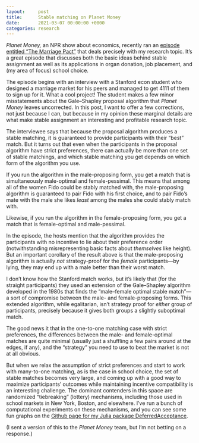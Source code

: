 ```yaml
---
layout:     post
title:      Stable matching on Planet Money
date:       2021-03-07 00:00:00 +0000
categories: research
---
```


<em>Planet Money,</em> an NPR show about economics, recently ran an <a href="https://www.npr.org/2021/03/02/972943944/the-marriage-pact">episode entitled &ldquo;The Marriage Pact&rdquo;</a> that deals precisely with my research topic. It&rsquo;s a great episode that discusses both the basic ideas behind stable assignment as well as its applications in organ donation, job placement, and (my area of focus) school choice.

The episode begins with an interview with a Stanford econ student who designed a marriage market for his peers and managed to get 4111 of them to sign up for it. What a cool project! The student makes a few minor misstatements about the Gale&ndash;Shapley proposal algorithm that <em>Planet Money</em> leaves uncorrected. In this post, I want to offer a few corrections, not just because I can, but because in my opinion these marginal details are what make stable assignment an interesting and profitable research topic.

<!--more-->

The interviewee says that because the proposal algorithm produces a stable matching, it is guaranteed to provide participants with their &ldquo;best&rdquo; match. But it turns out that even when the participants in the proposal algorithm have strict preferences, there can actually be more than one set of stable matchings, and which stable matching you get depends on which form of the algorithm you use.

If you run the algorithm in the male-proposing form, you get a match that is simultaneously male-optimal and female-pessimal. This means that among all of the women Fido could be stably matched with, the male-proposing algorithm is guaranteed to pair Fido with his first choice, and to pair Fido&rsquo;s mate with the male she likes <em>least</em> among the males she could stably match with.

Likewise, if you run the algorithm in the female-proposing form, you get a match that is female-optimal and male-pessimal.

In the episode, the hosts mention that the algorithm provides the participants with no incentive to lie about their preference order (notwithstanding misrepresenting basic facts about <em>themselves</em> like height). But an important corollary of the result above is that the male-proposing algorithm is actually <em>not</em> strategy-proof for the <em>female</em> participants—by lying, they may end up with a male better than their worst match.

I don&rsquo;t know how the Stanford match works, but it&rsquo;s likely that (for the straight participants) they used an extension of the Gale–Shapley algorithm developed in the 1980s that finds the &ldquo;male–female optimal stable match&rdquo;—a sort of compromise between the male- and female-proposing forms. This extended algorithm, while egalitarian, isn&rsquo;t strategy proof for <em>either</em> group of participants, precisely because it gives both groups a slightly suboptimal match.

The good news it that in the one-to-one matching case with strict preferences, the differences between the male- and female-optimal matches are quite minimal (usually just a shuffling a few pairs around at the edges, if any), and the &ldquo;strategy&rdquo; you need to use to beat the market is not at all obvious.

But when we relax the assumption of strict preferences and start to work with many-to-one matching, as is the case in school choice, the set of stable matches becomes very large, and coming up with a good way to maximize participants&rsquo; outcomes while maintaining incentive compatibility is an interesting challenge. The dominant contenders in this space are randomized &ldquo;tiebreaking&rdquo; (lottery) mechanisms, including those used in school markets in New York, Boston, and elsewhere. I&rsquo;ve run a bunch of computational experiments on these mechanisms, and you can see some fun graphs on the <a href="https://github.com/maxkapur/DeferredAcceptance">Github page for my Julia package DeferredAcceptance</a>.

(I sent a version of this to the <em>Planet Money</em> team, but I&rsquo;m not betting on a response.)
